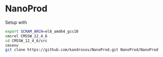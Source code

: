 # NanoProd

Setup with
```bash
export SCRAM_ARCH=el8_amd64_gcc10
cmsrel CMSSW_12_4_6
cd CMSSW_12_4_6/src
cmsenv
git clone https://github.com/kandrosov/NanoProd.git NanoProd/NanoProd
```